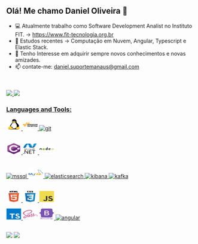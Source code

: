 ## Olá! Me chamo Daniel Oliveira 👋


- 💻 Atualmente trabalho como Software Development Analist no Instituto FIT. -> https://www.fit-tecnologia.org.br
- 🌱 Estudos recentes -> Computação em Nuvem, Angular, Typescript e Elastic Stack.
- 🎯 Tenho Interesse em adquirir sempre novos conhecimentos e novas amizades.
- 📫 contate-me: daniel.suportemanaus@gmail.com

<br></br>
<a href="https://github.com/DanielManaus">
  <img height="180em" src="https://github-readme-stats.vercel.app/api/top-langs/?username=DanielManaus&layout=compact&langs_count=7&theme=react"/>
  <img height="180em" src="https://github-readme-stats.vercel.app/api?username=DanielManaus&show_icons=true&theme=react&include_all_commits=true&count_private=true"/>
</div>

<h3 align="left">Languages and Tools:</h3>
<p align="left">
  <a href="https://angular.io" target="_blank" rel="noreferrer">
<img src="https://raw.githubusercontent.com/devicons/devicon/master/icons/linux/linux-original.svg" alt="linux" width="40" height="30"/> </a> <a href="https://www.microsoft.com/en-us/sql-server" target="_blank" rel="noreferrer">
<img src="https://raw.githubusercontent.com/devicons/devicon/master/icons/amazonwebservices/amazonwebservices-original-wordmark.svg" alt="aws" width="40" height="30"/> </a> <a href="https://getbootstrap.com" target="_blank" rel="noreferrer">
<img src="https://www.vectorlogo.zone/logos/git-scm/git-scm-icon.svg" alt="git" width="40" height="30"/> </a> <a href="https://www.w3.org/html/" target="_blank" rel="noreferrer">
<br></br>

<img src="https://raw.githubusercontent.com/devicons/devicon/master/icons/csharp/csharp-original.svg" alt="csharp" width="40" height="30"/> </a> <a href="https://www.w3schools.com/css/" target="_blank" rel="noreferrer">
<img src="https://raw.githubusercontent.com/devicons/devicon/master/icons/dot-net/dot-net-original-wordmark.svg" alt="dotnet" width="40" height="30"/> </a> <a href="https://www.elastic.co" target="_blank" rel="noreferrer">
<img src="https://raw.githubusercontent.com/devicons/devicon/master/icons/nodejs/nodejs-original-wordmark.svg" alt="nodejs" width="40" height="30"/> </a> <a href="https://sass-lang.com" target="_blank" rel="noreferrer">
<br></br>

<img src="https://www.svgrepo.com/show/303229/microsoft-sql-server-logo.svg" alt="mssql" width="40" height="30"/> </a> <a href="https://www.mysql.com/" target="_blank" rel="noreferrer">
<img src="https://raw.githubusercontent.com/devicons/devicon/master/icons/mysql/mysql-original-wordmark.svg" alt="mysql" width="40" height="30"/> </a> <a href="https://nodejs.org" target="_blank" rel="noreferrer">
<img src="https://www.vectorlogo.zone/logos/elastic/elastic-icon.svg" alt="elasticsearch" width="40" height="30"/> </a> <a href="https://git-scm.com/" target="_blank" rel="noreferrer">
<img src="https://www.vectorlogo.zone/logos/elasticco_kibana/elasticco_kibana-icon.svg" alt="kibana" width="40" height="30"/> </a> <a href="https://www.linux.org/" target="_blank" rel="noreferrer">
<img src="https://www.vectorlogo.zone/logos/apache_kafka/apache_kafka-icon.svg" alt="kafka" width="40" height="30"/> </a> <a href="https://www.elastic.co/kibana" target="_blank" rel="noreferrer">
<br></br>

<img src="https://raw.githubusercontent.com/devicons/devicon/master/icons/html5/html5-original-wordmark.svg" alt="html5" width="40" height="30"/> </a> <a href="https://developer.mozilla.org/en-US/docs/Web/JavaScript" target="_blank" rel="noreferrer">
<img src="https://raw.githubusercontent.com/devicons/devicon/master/icons/css3/css3-original-wordmark.svg" alt="css3" width="40" height="30"/> </a> <a href="https://dotnet.microsoft.com/" target="_blank" rel="noreferrer">
<img src="https://raw.githubusercontent.com/devicons/devicon/master/icons/javascript/javascript-original.svg" alt="javascript" width="40" height="30"/> </a> <a href="https://kafka.apache.org/" target="_blank" rel="noreferrer"> 

<img src="https://raw.githubusercontent.com/devicons/devicon/master/icons/typescript/typescript-original.svg" alt="typescript" width="40" height="30"/> </a> 
<img src="https://raw.githubusercontent.com/devicons/devicon/master/icons/sass/sass-original.svg" alt="sass" width="40" height="30"/> </a> <a href="https://www.typescriptlang.org/" target="_blank" rel="noreferrer"> 
<img src="https://raw.githubusercontent.com/devicons/devicon/master/icons/bootstrap/bootstrap-plain-wordmark.svg" alt="bootstrap" width="40" height="30"/> </a> <a href="https://www.w3schools.com/cs/" target="_blank" rel="noreferrer"> 
<img src="https://angular.io/assets/images/logos/angular/angular.svg" alt="angular" width="40" height="30"/> </a> <a href="https://aws.amazon.com" target="_blank" rel="noreferrer"> 



##
  
  <div>  
  <a href = "mailto:daniel.suportemanaus@gmail.com"><img src="https://img.shields.io/badge/-Gmail-%23333?style=for-the-badge&logo=gmail&logoColor=white" target="_blank"></a>
  <a href="https://www.linkedin.com/in/daniel-oliveira-manaus/" target="_blank"><img src="https://img.shields.io/badge/-LinkedIn-%230077B5?style=for-the-badge&logo=linkedin&logoColor=white" target="_blank"></a>
    
<img align="right" alt="daniel-pic" height="150"  src="https://media2.giphy.com/media/x36sgBgrSo6saSpaaj/giphy.gif?cid=790b76110ff2468f1883bb4f01c56769d514781b540e31cd&amp;rid=giphy.gif&amp;ct=g" alt="Animated GIF" style="width: 500px; height: 500px; left: 0px; top: 0px; opacity: 0;">
